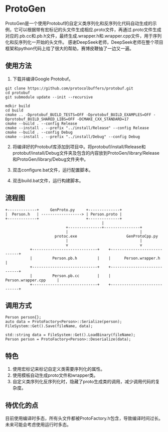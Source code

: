# ProtoGen

ProtoGen是一个使用Protobuf的自定义类序列化和反序列化代码自动生成的示例，它可以根据带有宏标记的头文件生成相应.proto文件，再通过.proto文件生成对应的.pb.cc和.pb.h文件，最终生成.wrapper.h和.wrapper.cpp文件，用于序列化和反序列化一开始的头文件。
感谢DeepSeek老师，DeepSeek老师在整个项目框架和python代码上给了很大的帮助，赛博皮鞭抽了一边又一遍。

## 使用方法

1. 下载并编译Google Protobuf。
```
git clone https://github.com/protocolbuffers/protobuf.git
cd protobuf
git submodule update --init --recursive

mdkir build
cd build
cmake .. -Dprotobuf_BUILD_TESTS=OFF -Dprotobuf_BUILD_EXAMPLES=OFF -Dprotobuf_BUILD_SHARED_LIBS=OFF -DCMAKE_CXX_STANDARD=17
cmake --build . --config Release
cmake --install . --prefix "../install/Release" --config Release
cmake --build . --config Debug
cmake --install . --prefix "../install/Debug" --config Debug
```

2. 将编译好的Protobuf库添加到项目中。将protobuf/install/Release和protobuf/install/Debug文件夹及包含的内容放到ProtoGen/library/Release和ProtoGen/library/Debug文件夹中。

3. 双击configure.bat文件，运行配置脚本。

4. 双击build.bat文件，运行构建脚本。

## 流程图

```
+-------------+     GenProto.py     +--------------+
|  Person.h   | ------------------> | Person.proto |
+-------------+                     +--------------+
                                           |
                           +---------------+----------------+
                           |                                |
                      protoc.exe                      GenProtoCpp.py
                           |                                |
                           v                                v
           +-----------------------------+    +-----------------------------+
           |         Person.pb.h         |    |      Person.wrapper.h       |
           +-----------------------------+    +-----------------------------+
           |         Person.pb.cc        |    |      Person.wrapper.cpp     |
           +-----------------------------+    +-----------------------------+
```

## 调用方式

```
Person person{};
auto data = ProtoFactory<Person>::Serialize(person);
FileSystem::Get().Save(fileName, data);
```
```
std::string data = FileSystem::Get().LoadBinary(fileName);
Person person = ProtoFactory<Person>::Deserialize(data);
```

## 特色

1. 使用宏标记来标记自定义类需要序列化的属性。
2. 使用模板自动生成proto文件和wrapper类。
3. 自定义类序列化反序列化时，隐藏了proto生成类的调用，减少调用代码的复杂度。

## 待优化的点

目前使用编译时多态，所有头文件都被ProtoFactory.h包含，导致编译时间过长。未来可能会考虑使用运行时多态。